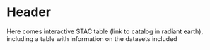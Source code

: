 # Header
Here comes interactive STAC table (link to catalog in radiant earth), including a table with information on the datasets included

